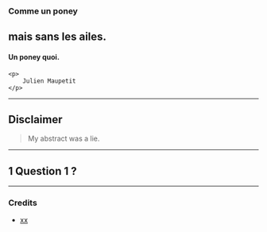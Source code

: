 <!-- 
Title : Comme un poney, mais sans les ailes. Un poney quoi.
Date : 09/05/2014
Event : DjangoCong #5 Clermont-Ferrand
Author : Julien Maupetit
-->

<div class="title">
    <h3>Comme un poney</h3>
    <h2>mais sans les ailes.</h2>
    <h4>Un poney quoi.</h4>

    <p>
        Julien Maupetit
    </p>
</div>

----
<!-- ---------- Section ---------- -->
## Disclaimer

> My abstract was a lie.

----
<!-- ---------- Section ---------- -->

## <span>1</span> Question 1 ?

----
<!-- ---------- Section ---------- -->

### Credits

* [xx](http://commons.wikimedia.org/wiki/File:Nucleotides_1.svg)
